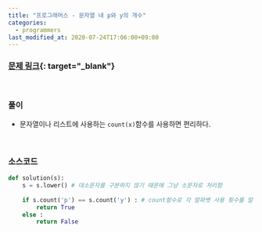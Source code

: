 ```yaml
---
title: "프로그래머스 - 문자열 내 p와 y의 개수"
categories: 
  - programmers
last_modified_at: 2020-07-24T17:06:00+09:00
---
```


### [<u>문제 링크</u>](https://programmers.co.kr/learn/courses/30/lessons/12916){: target="_blank"}
<br/>

### 풀이
- 문자열이나 리스트에 사용하는 `count(x)`함수를 사용하면 편리하다.

<br/>

### 소스코드
```python
def solution(s):
    s = s.lower() # 대소문자를 구분하지 않기 때문에 그냥 소문자로 처리함
    
    if s.count('p') == s.count('y') : # count함수로 각 알파벳 사용 횟수를 알 수 있음
        return True
    else :
        return False
```